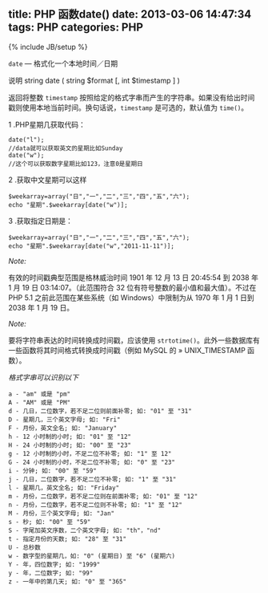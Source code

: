 title: PHP 函数date()
date: 2013-03-06 14:47:34
tags: PHP
categories: PHP
---

{% include JB/setup %}


`date` — 格式化一个本地时间／日期

说明 string date ( string $format [, int $timestamp ] )

返回将整数 `timestamp` 按照给定的格式字串而产生的字符串。如果没有给出时间戳则使用本地当前时间。换句话说，`timestamp` 是可选的，默认值为 `time()`。

<!-- more -->

1 .PHP星期几获取代码：

    date("l");  
    //data就可以获取英文的星期比如Sunday  
    date("w");  
    //这个可以获取数字星期比如123，注意0是星期日 

2 .获取中文星期可以这样

    $weekarray=array("日","一","二","三","四","五","六");  
    echo "星期".$weekarray[date("w")];

3 .获取指定日期是：

    $weekarray=array("日","一","二","三","四","五","六");  
    echo "星期".$weekarray[date("w","2011-11-11")]; 

_Note:_

有效的时间戳典型范围是格林威治时间 1901 年 12 月 13 日 20:45:54 到 2038 年 1 月 19 日 03:14:07。（此范围符合 32 位有符号整数的最小值和最大值）。不过在 PHP 5.1 之前此范围在某些系统（如 Windows）中限制为从 1970 年 1 月 1 日到 2038 年 1 月 19 日。

_Note:_

要将字符串表达的时间转换成时间戳，应该使用 `strtotime()`。此外一些数据库有一些函数将其时间格式转换成时间戳（例如 MySQL 的 » UNIX_TIMESTAMP 函数）。

_格式字串可以识别以下_

    a - "am" 或是 "pm"   
    A - "AM" 或是 "PM"   
    d - 几日，二位数字，若不足二位则前面补零; 如: "01" 至 "31"   
    D - 星期几，三个英文字母; 如: "Fri"   
    F - 月份，英文全名; 如: "January"   
    h - 12 小时制的小时; 如: "01" 至 "12"   
    H - 24 小时制的小时; 如: "00" 至 "23"   
    g - 12 小时制的小时，不足二位不补零; 如: "1" 至 12"   
    G - 24 小时制的小时，不足二位不补零; 如: "0" 至 "23"   
    i - 分钟; 如: "00" 至 "59"   
    j - 几日，二位数字，若不足二位不补零; 如: "1" 至 "31"   
    l - 星期几，英文全名; 如: "Friday"   
    m - 月份，二位数字，若不足二位则在前面补零; 如: "01" 至 "12"   
    n - 月份，二位数字，若不足二位则不补零; 如: "1" 至 "12"   
    M - 月份，三个英文字母; 如: "Jan"   
    s - 秒; 如: "00" 至 "59"   
    S - 字尾加英文序数，二个英文字母; 如: "th"，"nd"   
    t - 指定月份的天数; 如: "28" 至 "31"   
    U - 总秒数   
    w - 数字型的星期几，如: "0" (星期日) 至 "6" (星期六)   
    Y - 年，四位数字; 如: "1999"   
    y - 年，二位数字; 如: "99"   
    z - 一年中的第几天; 如: "0" 至 "365"